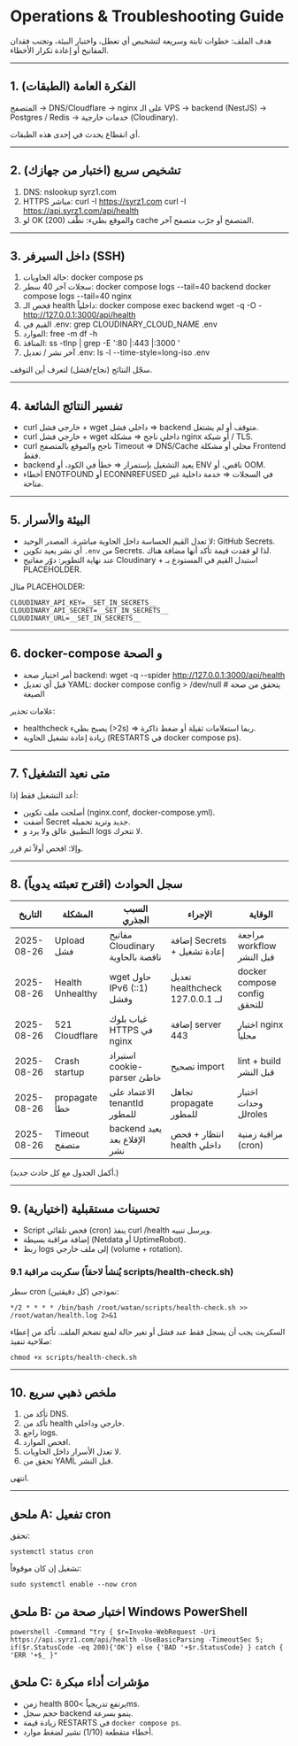# Operations & Troubleshooting Guide

هدف الملف: خطوات ثابتة وسريعة لتشخيص أي تعطل، واختبار البيئة، وتجنب فقدان المفاتيح أو إعادة تكرار الأخطاء.

---
## 1. الفكرة العامة (الطبقات)
المتصفح → DNS/Cloudflare → nginx على الـ VPS → backend (NestJS) → Postgres / Redis → خدمات خارجية (Cloudinary).

أي انقطاع يحدث في إحدى هذه الطبقات.

---
## 2. تشخيص سريع (اختبار من جهازك)
1. DNS:
   nslookup syrz1.com
2. HTTPS مباشر:
   curl -I https://syrz1.com
   curl -I https://api.syrz1.com/api/health
3. لو OK (200) والموقع بطيء: نظّف cache المتصفح أو جرّب متصفح آخر.

---
## 3. داخل السيرفر (SSH)
1. حالة الحاويات:
   docker compose ps
2. سجلات آخر 40 سطر:
   docker compose logs --tail=40 backend
   docker compose logs --tail=40 nginx
3. فحص الـ health داخلياً:
   docker compose exec backend wget -q -O - http://127.0.0.1:3000/api/health
4. القيم في .env:
   grep CLOUDINARY_CLOUD_NAME .env
5. الموارد:
   free -m
   df -h
6. المنافذ:
   ss -tlnp | grep -E ':80 |:443 |:3000 '
7. آخر نشر / تعديل .env:
   ls -l --time-style=long-iso .env

سجّل النتائج (نجاح/فشل) لتعرف أين التوقف.

---
## 4. تفسير النتائج الشائعة
- curl خارجي فشل + wget داخلي فشل ⇒ backend متوقف أو لم يشتغل.
- curl خارجي فشل + wget داخلي ناجح ⇒ مشكلة nginx أو شبكة / TLS.
- curl ناجح والموقع بالمتصفح Timeout ⇒ DNS/Cache محلي أو مشكلة Frontend فقط.
- backend يعيد التشغيل بإستمرار ⇒ خطأ في الكود، أو ENV ناقص، أو OOM.
- أخطاء ENOTFOUND أو ECONNREFUSED في السجلات ⇒ خدمة داخلية غير متاحة.

---
## 5. البيئة والأسرار
- لا تعدل القيم الحساسة داخل الحاوية مباشرة. المصدر الوحيد: GitHub Secrets.
- أي نشر يعيد تكوين `.env` من Secrets. لذا لو فقدت قيمة تأكد أنها مضافة هناك.
- عند نهاية التطوير: دوّر مفاتيح Cloudinary + استبدل القيم في المستودع بـ PLACEHOLDER.

مثال PLACEHOLDER:
```
CLOUDINARY_API_KEY=__SET_IN_SECRETS__
CLOUDINARY_API_SECRET=__SET_IN_SECRETS__
CLOUDINARY_URL=__SET_IN_SECRETS__
```

---
## 6. docker-compose و الصحة
- أمر اختبار صحة backend: wget -q --spider http://127.0.0.1:3000/api/health
- قبل أي تعديل YAML:
  docker compose config > /dev/null  # يتحقق من صحة الصيغة

علامات تحذير:
- healthcheck يصبح بطيء (>2s) ⇒ ربما استعلامات ثقيلة أو ضغط ذاكرة.
- زيادة إعادة تشغيل الحاوية (RESTARTS في docker compose ps).

---
## 7. متى نعيد التشغيل؟
أعد التشغيل فقط إذا:
- أصلحت ملف تكوين (nginx.conf, docker-compose.yml).
- أضفت Secret جديد وتريد تحميله.
- التطبيق عالق ولا يرد و logs لا تتحرك.

وإلا: افحص أولاً ثم قرر.

---
## 8. سجل الحوادث (اقترح تعبئته يدوياً)
| التاريخ | المشكلة | السبب الجذري | الإجراء | الوقاية |
|---------|----------|--------------|---------|---------|
| 2025-08-26 | Upload فشل | مفاتيح Cloudinary ناقصة بالحاوية | إضافة Secrets + إعادة تشغيل | مراجعة workflow قبل النشر |
| 2025-08-26 | Health Unhealthy | wget حاول IPv6 (::1) وفشل | تعديل healthcheck لــ 127.0.0.1 | docker compose config للتحقق |
| 2025-08-26 | 521 Cloudflare | غياب بلوك HTTPS في nginx | إضافة server 443 | اختبار nginx محلياً |
| 2025-08-26 | Crash startup | استيراد cookie-parser خاطئ | تصحيح import | lint + build قبل النشر |
| 2025-08-26 | propagate خطأ | الاعتماد على tenantId للمطور | تجاهل propagate للمطور | اختبار وحدات للroles |
| 2025-08-26 | Timeout متصفح | backend يعيد الإقلاع بعد نشر | انتظار + فحص health داخلي | مراقبة زمنية (cron) |

(أكمل الجدول مع كل حادث جديد.)

---
## 9. تحسينات مستقبلية (اختيارية)
- Script فحص تلقائي (cron) ينفذ curl /health ويرسل تنبيه.
- إضافة مراقبة بسيطة (Netdata أو UptimeRobot).
- ربط logs إلى ملف خارجي (volume + rotation).

### 9.1 سكربت مراقبة (يُنشأ لاحقاً scripts/health-check.sh)
سطر cron نموذجي (كل دقيقتين):
```
*/2 * * * * /bin/bash /root/watan/scripts/health-check.sh >> /root/watan/health.log 2>&1
```
السكربت يجب أن يسجل فقط عند فشل أو تغير حالة لمنع تضخم الملف.
تأكد من إعطاء صلاحية تنفيذ:
```
chmod +x scripts/health-check.sh
```

---
## 10. ملخص ذهبي سريع
1. تأكد من DNS.
2. تأكد من health خارجي وداخلي.
3. راجع logs.
4. افحص الموارد.
5. لا تعدل الأسرار داخل الحاويات.
6. تحقق من YAML قبل النشر.

انتهى.

---
## ملحق A: تفعيل cron
تحقق:
```
systemctl status cron
```
تشغيل إن كان موقوفاً:
```
sudo systemctl enable --now cron
```

## ملحق B: اختبار صحة من Windows PowerShell
```
powershell -Command "try { $r=Invoke-WebRequest -Uri https://api.syrz1.com/api/health -UseBasicParsing -TimeoutSec 5; if($r.StatusCode -eq 200){'OK'} else {'BAD '+$r.StatusCode} } catch { 'ERR '+$_ }"
```

## ملحق C: مؤشرات أداء مبكرة
- زمن health يرتفع تدريجياً >800ms.
- حجم سجل backend ينمو بسرعة.
- زيادة قيمة RESTARTS في `docker compose ps`.
- أخطاء متقطعة (1/10) تشير لضغط موارد.
